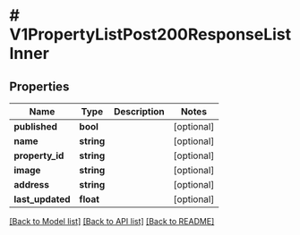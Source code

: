 # # V1PropertyListPost200ResponseListInner

## Properties

Name | Type | Description | Notes
------------ | ------------- | ------------- | -------------
**published** | **bool** |  | [optional]
**name** | **string** |  | [optional]
**property_id** | **string** |  | [optional]
**image** | **string** |  | [optional]
**address** | **string** |  | [optional]
**last_updated** | **float** |  | [optional]

[[Back to Model list]](../../README.md#models) [[Back to API list]](../../README.md#endpoints) [[Back to README]](../../README.md)
